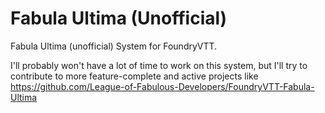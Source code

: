 # Fabula Ultima (Unofficial)
Fabula Ultima (unofficial) System for FoundryVTT.

I'll probably won't have a lot of time to work on this system, but I'll try to contribute to more feature-complete and active projects like 
https://github.com/League-of-Fabulous-Developers/FoundryVTT-Fabula-Ultima

